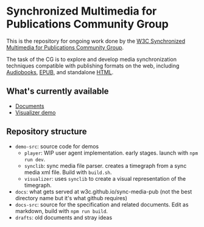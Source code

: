 # Synchronized Multimedia for Publications Community Group

This is the repository for ongoing work done by the [W3C Synchronized Multimedia for Publications Community Group](https://www.w3.org/community/sync-media-pub/).

The task of the CG is to explore and develop media synchronization techniques compatible with publishing formats on the web, including [Audiobooks](https://www.w3.org/TR/audiobooks/), [EPUB](https://www.w3.org/publishing/groups/epub-wg/), and standalone [HTML](https://www.w3.org/html/).

## What's currently available

* [Documents](https://w3c.github.io/sync-media-pub)
* [Visualizer demo](https://w3c.github.io/sync-media-pub/demo/visualizer)

## Repository structure

* `demo-src`: source code for demos
    * `player`: WIP user agent implementation. early stages. launch with `npm run dev`.
    * `synclib`: sync media file parser. creates a timegraph from a sync media xml file. Build with `build.sh`.
    * `visualizer`: uses `synclib` to create a visual representation of the timegraph.
* `docs`: what gets served at w3c.github.io/sync-media-pub (not the best directory name but it's what github requires)
* `docs-src`: source for the specification and related documents. Edit as markdown, build with `npm run build`. 
* `drafts`: old documents and stray ideas